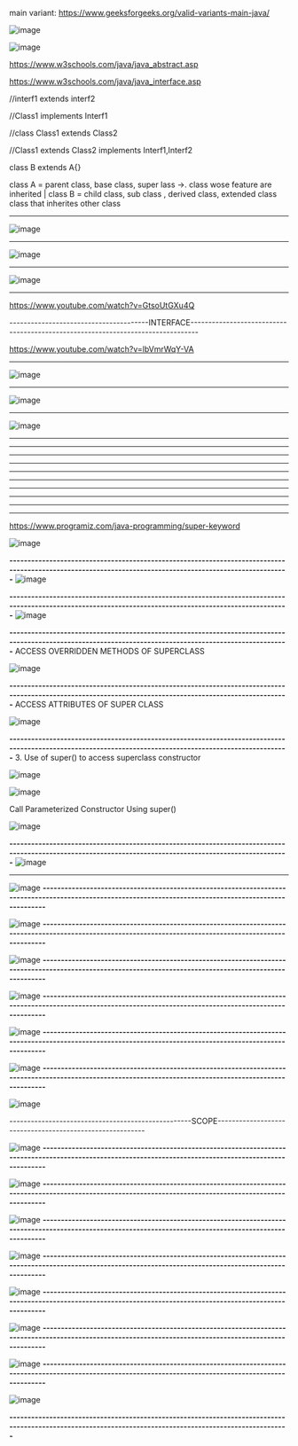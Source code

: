 main  variant: https://www.geeksforgeeks.org/valid-variants-main-java/

![image](https://user-images.githubusercontent.com/90038032/213516216-4683f61a-f079-4d8e-8c29-55e1ee870960.png)

![image](https://user-images.githubusercontent.com/90038032/213516265-a4ea3766-dba3-4154-9340-d4df99cbff2d.png)

https://www.w3schools.com/java/java_abstract.asp

https://www.w3schools.com/java/java_interface.asp

//interf1  extends  interf2

//Class1  implements Interf1

//class Class1  extends Class2

//Class1 extends Class2  implements Interf1,Interf2


class B extends A{}


class A   = parent class, base class, super lass ->. class wose feature are inherited
|
 class B	= child class, sub class , derived class, extended class  class that inherites other class
 
  -----------------------------------------------------------------------------------------------------------------------
 
 ![image](https://user-images.githubusercontent.com/90038032/236408469-d199dd19-147a-4066-ae8f-77e4dd9cf17c.png)
 
 -----------------------------------------------------------------------------------------------------------------------

![image](https://user-images.githubusercontent.com/90038032/236408507-e2c2f932-bf8e-49b8-b6d1-da164c87a67c.png)

 -----------------------------------------------------------------------------------------------------------------------
 
 ![image](https://user-images.githubusercontent.com/90038032/236408967-06ff6685-9135-4e6d-8a73-29b50d921eb3.png)

-----------------------------------------------------------------------------------------------------------------------

https://www.youtube.com/watch?v=GtsoUtGXu4Q

---------------------------------------INTERFACE--------------------------------------------------------------------------------

 https://www.youtube.com/watch?v=lbVmrWqY-VA

-----------------------------------------------------------------------------------------------------------------------

![image](https://user-images.githubusercontent.com/90038032/236409157-141dc319-188b-4c59-a3ce-649c0f3230c7.png)

-----------------------------------------------------------------------------------------------------------------------

![image](https://user-images.githubusercontent.com/90038032/236409226-cb9bf751-4e19-420f-99b6-c78afefa49e0.png)

-----------------------------------------------------------------------------------------------------------------------

![image](https://user-images.githubusercontent.com/90038032/236409293-4b871466-3cd6-4bf5-80ad-89e16402dfba.png)

-----------------------------------------------------------------------------------------------------------------------



-----------------------------------------------------------------------------------------------------------------------



-----------------------------------------------------------------------------------------------------------------------


-----------------------------------------------------------------------------------------------------------------------

-----------------------------------------------------------------------------------------------------------------------

-----------------------------------------------------------------------------------------------------------------------

-----------------------------------------------------------------------------------------------------------------------

-----------------------------------------------------------------------------------------------------------------------

-----------------------------------------------------------------------------------------------------------------------

 
 
 
 
 
 
 
 
 
 
 
 
 
 
 
 
 
 
------------------------------------------------------------------------------------------------------------------------------------------------------- 
 
 https://www.programiz.com/java-programming/super-keyword
 
![image](https://user-images.githubusercontent.com/90038032/214365981-3b4d61c0-ad90-4230-8e5f-e6c206ac1ba5.png)

**---------------------------------------------------------------------------------------------------------------------------------------------------------**
![image](https://user-images.githubusercontent.com/90038032/214366307-83dca202-75ce-4052-ba51-a038783128e4.png)

**---------------------------------------------------------------------------------------------------------------------------------------------------------**
![image](https://user-images.githubusercontent.com/90038032/214366439-2871837d-125d-4710-a125-1e0cd8423f4b.png)

**---------------------------------------------------------------------------------------------------------------------------------------------------------**
ACCESS OVERRIDDEN METHODS OF SUPERCLASS

![image](https://user-images.githubusercontent.com/90038032/214366737-f41f3d15-5959-4766-b54a-1c704595094c.png)

**---------------------------------------------------------------------------------------------------------------------------------------------------------**
ACCESS ATTRIBUTES OF SUPER CLASS

![image](https://user-images.githubusercontent.com/90038032/214366844-2f35aad9-97c1-4261-8154-3a7cc29505ce.png)

**---------------------------------------------------------------------------------------------------------------------------------------------------------**
 3. Use of super() to access superclass constructor

![image](https://user-images.githubusercontent.com/90038032/214367097-fd7042ac-847d-4d1a-b715-b913ad8eec83.png)

![image](https://user-images.githubusercontent.com/90038032/214367253-4d54aec2-88c4-4f9c-9de2-208ea36571e4.png)

 Call Parameterized Constructor Using super()

![image](https://user-images.githubusercontent.com/90038032/214367334-598656e4-9fd4-4e78-bcd0-4a1f8d2b3d11.png)


**---------------------------------------------------------------------------------------------------------------------------------------------------------**
![image](https://user-images.githubusercontent.com/90038032/214367428-691fb047-ff37-4f60-aab5-b802cb144b9d.png)

---------------------

![image](https://user-images.githubusercontent.com/90038032/214367500-644e171a-1ae4-4fce-bed5-4c49c0478987.png)
**---------------------------------------------------------------------------------------------------------------------------------------------------------**

![image](https://user-images.githubusercontent.com/90038032/214367588-65ffa0b3-9de1-4302-a48e-4512d44d6f66.png)
**---------------------------------------------------------------------------------------------------------------------------------------------------------**

![image](https://user-images.githubusercontent.com/90038032/214367749-eb5e6cec-1c5b-41d5-9326-2b7e2dcec281.png)
**---------------------------------------------------------------------------------------------------------------------------------------------------------**

![image](https://user-images.githubusercontent.com/90038032/214367801-29ad24ad-3f93-4874-8287-9295e40d1901.png)
**---------------------------------------------------------------------------------------------------------------------------------------------------------**

![image](https://user-images.githubusercontent.com/90038032/214368061-55aaf305-2c63-495a-9195-17f90011e338.png)
**---------------------------------------------------------------------------------------------------------------------------------------------------------**

![image](https://user-images.githubusercontent.com/90038032/214368128-d5384566-b55f-4b00-9ef5-0bf36b5052f4.png)
**---------------------------------------------------------------------------------------------------------------------------------------------------------**

![image](https://user-images.githubusercontent.com/90038032/214368303-1b9ed36c-ba2e-4e5c-a897-a5030201bfa1.png)

---------------------------------------------------SCOPE---------------------------------------------------------

![image](https://user-images.githubusercontent.com/90038032/214369184-42e7ebf3-201d-4b2c-a7cb-91b43c601278.png)
**---------------------------------------------------------------------------------------------------------------------------------------------------------**

![image](https://user-images.githubusercontent.com/90038032/214369243-a07ac803-b02f-4653-bb3b-254c704f67ae.png)
**---------------------------------------------------------------------------------------------------------------------------------------------------------**

![image](https://user-images.githubusercontent.com/90038032/214369296-50bc59f5-4dba-4794-975b-c347f693ffe9.png)
**---------------------------------------------------------------------------------------------------------------------------------------------------------**

![image](https://user-images.githubusercontent.com/90038032/214369381-a362bab4-5d98-4e24-9238-2a05b1bad6c8.png)
**---------------------------------------------------------------------------------------------------------------------------------------------------------**

![image](https://user-images.githubusercontent.com/90038032/214369511-24a5fc4a-330c-4132-aa47-705908b4a456.png)
**---------------------------------------------------------------------------------------------------------------------------------------------------------**

![image](https://user-images.githubusercontent.com/90038032/214369607-75572588-ed37-4d93-ace0-e14febc9aa0c.png)
**---------------------------------------------------------------------------------------------------------------------------------------------------------**

![image](https://user-images.githubusercontent.com/90038032/214369663-ead5be30-1a12-4f85-a91f-b4a67c8294e5.png)
**---------------------------------------------------------------------------------------------------------------------------------------------------------**

![image](https://user-images.githubusercontent.com/90038032/214369710-d8d32e10-b30b-4222-b42c-a3033fb37d25.png)

**---------------------------------------------------------------------------------------------------------------------------------------------------------**



 




